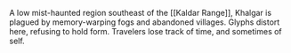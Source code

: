 A low mist-haunted region southeast of the [[Kaldar Range]], Khalgar is plagued by memory-warping fogs and abandoned villages. Glyphs distort here, refusing to hold form. Travelers lose track of time, and sometimes of self.
